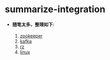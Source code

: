 # summarize-integration


+ #### 随笔太多、整理如下:
  1. [zookeeper](https://github.com/ylzyqt/summarize-integration/blob/master/zookeeper/zookeeper.md)
  2. [kafka](https://github.com/ylzyqt/summarize-integration/blob/master/kafka/kafka.md)
  3. [rz](https://github.com/ylzyqt/summarize-integration/blob/master/rz/rz.md)
  4. [linux](https://github.com/ylzyqt/summarize-integration/blob/master/linux/linux.md)